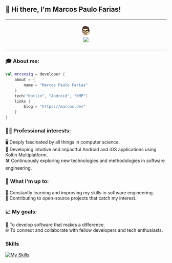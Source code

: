 ## 👋 Hi there, I'm Marcos Paulo Farias!

<table>
  <tr align="center">
    <td>
      <img width="900" height="1"><br>
      <img src="profile.png" width="32"><br>
      <sub>  
        <a href="https://linkedin.com/in/mrcsxsiq/"><img src="https://img.shields.io/badge/-LinkedIn-blue?style=flat-square&logo=Linkedin&logoColor=white&link=https://www.linkedin.com/in/mrcsxsiq)"></a></sub><br>
      <br>
    </td>
  </tr>
</table>

### 🎓 About me:

```kotlin
val mrcsxsiq = developer {
    about = {
        name = "Marcos Paulo Farias"
    }
    tech("Kotlin", "Android", "KMP")
    links {
        blog = "https://marcos.dev"
    }
}
```
  
### 👩‍💻 Professional interests:

🖥️ Deeply fascinated by all things in computer science.<br/>
📱 Developing intuitive and impactful Android and iOS applications using Koltin Multiplatform.<br/>
🛠️ Continuously exploring new technologies and methodologies in software engineering.<br/>

### 🌱 What I'm up to:

📖 Constantly learning and improving my skills in software engineering.<br/>
🔄 Contributing to open-source projects that catch my interest.<br/>

### 📈 My goals:

🌟 To develop software that makes a difference.<br/>
🌐 To connect and collaborate with fellow developers and tech enthusiasts.<br/>

### Skills

[![My Skills](https://skillicons.dev/icons?i=androidstudio,kotlin,ktor,firebase,gradle,jenkins,java,mysql,mongodb,figma,github&theme=dark)](https://skillicons.dev)
